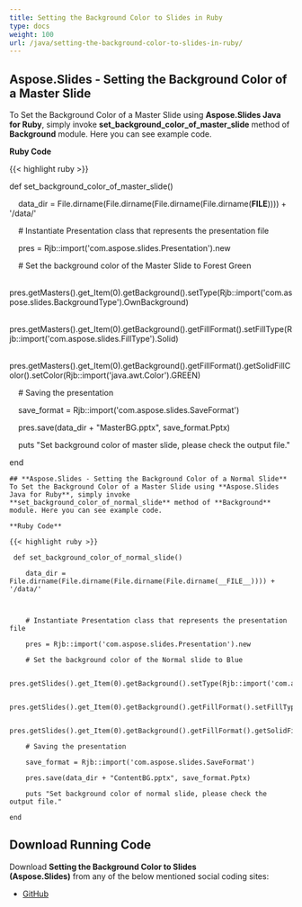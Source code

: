 ```yaml
---
title: Setting the Background Color to Slides in Ruby
type: docs
weight: 100
url: /java/setting-the-background-color-to-slides-in-ruby/
---
```


## **Aspose.Slides - Setting the Background Color of a Master Slide**
To Set the Background Color of a Master Slide using **Aspose.Slides Java for Ruby**, simply invoke **set_background_color_of_master_slide** method of **Background** module. Here you can see example code.

**Ruby Code**

{{< highlight ruby >}}

 def set_background_color_of_master_slide()

    data_dir = File.dirname(File.dirname(File.dirname(File.dirname(__FILE__)))) + '/data/'



    # Instantiate Presentation class that represents the presentation file

    pres = Rjb::import('com.aspose.slides.Presentation').new

    # Set the background color of the Master Slide to Forest Green

    pres.getMasters().get_Item(0).getBackground().setType(Rjb::import('com.aspose.slides.BackgroundType').OwnBackground)

    pres.getMasters().get_Item(0).getBackground().getFillFormat().setFillType(Rjb::import('com.aspose.slides.FillType').Solid)

    pres.getMasters().get_Item(0).getBackground().getFillFormat().getSolidFillColor().setColor(Rjb::import('java.awt.Color').GREEN)

    # Saving the presentation

    save_format = Rjb::import('com.aspose.slides.SaveFormat')

    pres.save(data_dir + "MasterBG.pptx", save_format.Pptx)

    puts "Set background color of master slide, please check the output file."

end

```
## **Aspose.Slides - Setting the Background Color of a Normal Slide**
To Set the Background Color of a Master Slide using **Aspose.Slides Java for Ruby**, simply invoke **set_background_color_of_normal_slide** method of **Background** module. Here you can see example code.

**Ruby Code**

{{< highlight ruby >}}

 def set_background_color_of_normal_slide()

    data_dir = File.dirname(File.dirname(File.dirname(File.dirname(__FILE__)))) + '/data/'



    # Instantiate Presentation class that represents the presentation file

    pres = Rjb::import('com.aspose.slides.Presentation').new

    # Set the background color of the Normal slide to Blue

    pres.getSlides().get_Item(0).getBackground().setType(Rjb::import('com.aspose.slides.BackgroundType').OwnBackground)

    pres.getSlides().get_Item(0).getBackground().getFillFormat().setFillType(Rjb::import('com.aspose.slides.FillType').Solid)

    pres.getSlides().get_Item(0).getBackground().getFillFormat().getSolidFillColor().setColor(Rjb::import('java.awt.Color').BLUE)

    # Saving the presentation

    save_format = Rjb::import('com.aspose.slides.SaveFormat')

    pres.save(data_dir + "ContentBG.pptx", save_format.Pptx)

    puts "Set background color of normal slide, please check the output file."

end

```
## **Download Running Code**
Download **Setting the Background Color to Slides (Aspose.Slides)** from any of the below mentioned social coding sites:

- [GitHub](https://github.com/aspose-slides/Aspose.Slides-for-Java/tree/master/Plugins/Aspose_Slides_Java_for_Ruby/lib/asposeslidesjava/Slides/background.rb)
